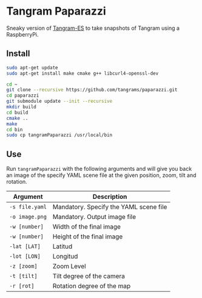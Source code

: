 # Tangram Paparazzi

Sneaky version of [Tangram-ES](https://github.com/tangrams/tangram-es) to take snapshots of Tangram using a RaspberryPi.


## Install

```bash
sudo apt-get update
sudo apt-get install make cmake g++ libcurl4-openssl-dev

cd ~
git clone --recursive https://github.com/tangrams/paparazzi.git
cd paparazzi
git submodule update --init --recursive
mkdir build
cd build
cmake ..
make
cd bin
sudo cp tangramPaparazzi /usr/local/bin
```

## Use

Run `tangramPaparazzi` with the following arguments and will give you back an image of the specify YAML scene file at the given position, zoom, tilt and rotation.

| Argument       | Description                                |
|----------------|--------------------------------------------|
| `-s file.yaml` | Mandatory. Specify the YAML scene file |
| `-o image.png` | Mandatory. Output image file |
| `-w [number]`  | Width of the final image |
| `-w [number]`  | Height of the final image |
| `-lat [LAT]`	 | Latitud	  |
| `-lot [LON]`   | Longitud |
| `-z [zoom]`    | Zoom Level |
| `-t [tilt]`    | Tilt degree of the camera |
| `-r [rot]`     | Rotation degree of the map |

